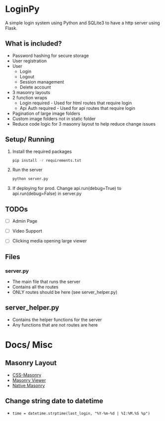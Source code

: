 # LoginPy
A simple login system using Python and SQLite3 to have a http server using Flask.

## What is included?
- Password hashing for secure storage
- User registration
- User
  - Login
  - Logout
  - Session management
  - Delete account
- 3 masonry layouts
- 2 function wraps
  - Login required - Used for html routes that require login
  - Api Auth required - Used for api routes that require login
- Pagination of large image folders
- Custom image folders not in static folder
- Reduce code logic for 3 masonry layout to help reduce change issues

## Setup/ Running
1. Install the required packages
    ```bash
    pip install -r requirements.txt
    ```
2. Run the server
    ```bash
    python server.py
    ```
3. If deploying for prod. Change api.run(debug=True) to api.run(debug=False) in server.py


## TODOs
- [ ] Admin Page
- [ ] Video Support
- [ ] Clicking media opening large viewer


## Files
### server.py
- The main file that runs the server
- Contains all the routes
- ONLY routes should be here (see server_helper.py)
## server_helper.py
- Contains the helper functions for the server
- Any functions that are not routes are here

# Docs/ Misc
## Masonry Layout
- [CSS-Masonry](https://w3bits.com/css-masonry/)
- [Masonry Viewer](https://github.com/alexwlchan/masonry-viewer)
- [Native Masonry](https://www.smashingmagazine.com/native-css-masonry-layout-css-grid/)

## Change string date to datetime
- `time = datetime.strptime(last_login, "%Y-%m-%d | %I:%M.%S %p")`